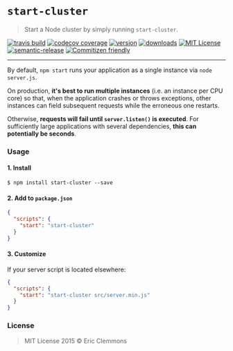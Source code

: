 # `start-cluster`

> Start a Node cluster by simply running  `start-cluster`.

[![travis build](https://img.shields.io/travis/ericclemmons/start-cluster.svg?style=flat-square)](https://travis-ci.org/ericclemmons/start-cluster)
[![codecov coverage](https://img.shields.io/codecov/c/github/ericclemmons/start-cluster.svg?style=flat-square)](https://codecov.io/github/ericclemmons/start-cluster)
[![version](https://img.shields.io/npm/v/start-cluster.svg?style=flat-square)](http://npm.im/start-cluster)
[![downloads](https://img.shields.io/npm/dm/start-cluster.svg?style=flat-square)](http://npm-stat.com/charts.html?package=start-cluster)
[![MIT License](https://img.shields.io/npm/l/start-cluster.svg?style=flat-square)](http://opensource.org/licenses/MIT)
[![semantic-release](https://img.shields.io/badge/%20%20%F0%9F%93%A6%F0%9F%9A%80-semantic--release-e10079.svg?style=flat-square)](https://github.com/semantic-release/semantic-release)
[![Commitizen friendly](https://img.shields.io/badge/commitizen-friendly-brightgreen.svg?style=flat-square)](http://commitizen.github.io/cz-cli/)

- - -

By default, `npm start` runs your application as a single instance via `node server.js`.

On production, **it's best to run multiple instances** (i.e. an instance per CPU core) so that, when the application crashes or throws exceptions, other instances can field subsequent requests while the erroneous one restarts.

Otherwise, **requests will fail until `server.listen()` is executed**. For sufficiently large applications with several dependencies, **this can potentially be seconds**.

### Usage

#### 1. Install

```shell
$ npm install start-cluster --save
```

#### 2. Add to `package.json`

```json
{
  "scripts": {
    "start": "start-cluster"
  }
}
```

#### 3. Customize

If your server script is located elsewhere:

```json
{
  "scripts": {
    "start": "start-cluster src/server.min.js"
  }
}
```

### License

> MIT License 2015 © Eric Clemmons
